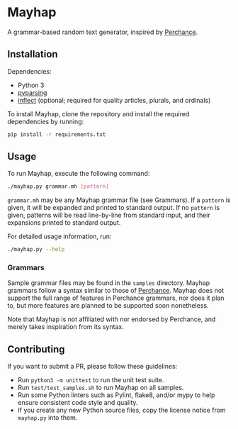 # Mayhap

A grammar-based random text generator, inspired by [Perchance](https://perchance.org).

## Installation

Dependencies:

- Python 3
- [pyparsing](https://github.com/pyparsing/pyparsing)
- [inflect](https://github.com/jaraco/inflect) (optional; required for quality articles, plurals, and ordinals)

To install Mayhap, clone the repository and install the required dependencies by running:
```sh
pip install -r requirements.txt
```

## Usage

To run Mayhap, execute the following command:

```sh
./mayhap.py grammar.mh [pattern]
```

`grammar.mh` may be any Mayhap grammar file (see Grammars).
If a `pattern` is given, it will be expanded and printed to standard output.
If no `pattern` is given, patterns will be read line-by-line from standard input, and their expansions printed to standard output.

For detailed usage information, run:

```sh
./mayhap.py --help
```

### Grammars

Sample grammar files may be found in the `samples` directory.
Mayhap grammars follow a syntax similar to those of [Perchance](https://perchance.org/tutorial).
Mayhap does not support the full range of features in Perchance grammars, nor does it plan to, but more features are planned to be supported soon nonetheless.

Note that Mayhap is not affiliated with nor endorsed by Perchance, and merely takes inspiration from its syntax.

## Contributing

If you want to submit a PR, please follow these guidelines:

- Run `python3 -m unittest` to run the unit test suite.
- Run `test/test_samples.sh` to run Mayhap on all samples.
- Run some Python linters such as Pylint, flake8, and/or mypy to help ensure consistent code style and quality.
- If you create any new Python source files, copy the license notice from `mayhap.py` into them.
